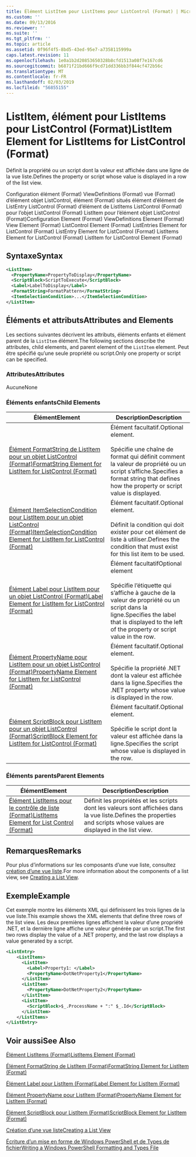 ```yaml
---
title: Élément ListItem pour ListItems pour ListControl (Format) | Microsoft Docs
ms.custom: ''
ms.date: 09/13/2016
ms.reviewer: ''
ms.suite: ''
ms.tgt_pltfrm: ''
ms.topic: article
ms.assetid: 0f96f4f5-8bd5-43ed-95e7-a7358115999a
caps.latest.revision: 11
ms.openlocfilehash: 1e0a1b2d20853650328b8cfd1513a08f7e167cd6
ms.sourcegitcommit: b6871f21bd666f9cd71dd336bb3f844cf472b56c
ms.translationtype: MT
ms.contentlocale: fr-FR
ms.lasthandoff: 02/03/2019
ms.locfileid: "56855155"
---
```

# <a name="listitem-element-for-listitems-for-listcontrol-format"></a><span data-ttu-id="bb400-102">ListItem, élément pour ListItems pour ListControl (Format)</span><span class="sxs-lookup"><span data-stu-id="bb400-102">ListItem Element for ListItems for ListControl (Format)</span></span>

<span data-ttu-id="bb400-103">Définit la propriété ou un script dont la valeur est affichée dans une ligne de la vue liste.</span><span class="sxs-lookup"><span data-stu-id="bb400-103">Defines the property or script whose value is displayed in a row of the list view.</span></span>

<span data-ttu-id="bb400-104">Configuration élément (Format) ViewDefinitions (Format) vue (Format) d’élément objet ListControl, élément (Format) situés élément d’élément de ListEntry ListControl (Format) d’élément de ListItems ListControl (Format) pour l’objet ListControl (Format) ListItem pour l’élément objet ListControl (Format)</span><span class="sxs-lookup"><span data-stu-id="bb400-104">Configuration Element (Format) ViewDefinitions Element (Format) View Element (Format) ListControl Element (Format) ListEntries Element for ListControl (Format) ListEntry Element for ListControl (Format) ListItems Element for ListControl (Format) ListItem for ListControl Element (Format)</span></span>

## <a name="syntax"></a><span data-ttu-id="bb400-105">Syntaxe</span><span class="sxs-lookup"><span data-stu-id="bb400-105">Syntax</span></span>

```xml
<ListItem>
  <PropertyName>PropertyToDisplay</PropertyName>
  <ScriptBlock>ScriptToExecute</ScriptBlock>
  <Label>LabelToDisplay</Label>
  <FormatString>FormatPattern</FormatString>
  <ItemSelectionCondition>...</ItemSelectionCondition>
</ListItem>
```

## <a name="attributes-and-elements"></a><span data-ttu-id="bb400-106">Éléments et attributs</span><span class="sxs-lookup"><span data-stu-id="bb400-106">Attributes and Elements</span></span>

<span data-ttu-id="bb400-107">Les sections suivantes décrivent les attributs, éléments enfants et élément parent de la `ListItem` élément.</span><span class="sxs-lookup"><span data-stu-id="bb400-107">The following sections describe the attributes, child elements, and parent element of the `ListItem` element.</span></span> <span data-ttu-id="bb400-108">Peut être spécifié qu’une seule propriété ou script.</span><span class="sxs-lookup"><span data-stu-id="bb400-108">Only one property or script can be specified.</span></span>

### <a name="attributes"></a><span data-ttu-id="bb400-109">Attributes</span><span class="sxs-lookup"><span data-stu-id="bb400-109">Attributes</span></span>

<span data-ttu-id="bb400-110">Aucune</span><span class="sxs-lookup"><span data-stu-id="bb400-110">None</span></span>

### <a name="child-elements"></a><span data-ttu-id="bb400-111">Éléments enfants</span><span class="sxs-lookup"><span data-stu-id="bb400-111">Child Elements</span></span>

|<span data-ttu-id="bb400-112">Élément</span><span class="sxs-lookup"><span data-stu-id="bb400-112">Element</span></span>|<span data-ttu-id="bb400-113">Description</span><span class="sxs-lookup"><span data-stu-id="bb400-113">Description</span></span>|
|-------------|-----------------|
|[<span data-ttu-id="bb400-114">Élément FormatString de ListItem pour un objet ListControl (Format)</span><span class="sxs-lookup"><span data-stu-id="bb400-114">FormatString Element for ListItem for ListControl (Format)</span></span>](./formatstring-element-for-listitem-for-listcontrol-format.md)|<span data-ttu-id="bb400-115">Élément facultatif.</span><span class="sxs-lookup"><span data-stu-id="bb400-115">Optional element.</span></span><br /><br /> <span data-ttu-id="bb400-116">Spécifie une chaîne de format qui définit comment la valeur de propriété ou un script s’affiche.</span><span class="sxs-lookup"><span data-stu-id="bb400-116">Specifies a format string that defines how the property or script value is displayed.</span></span>|
|[<span data-ttu-id="bb400-117">Élément ItemSelectionCondition pour ListItem pour un objet ListControl (Format)</span><span class="sxs-lookup"><span data-stu-id="bb400-117">ItemSelectionCondition Element for ListItem for ListControl (Format)</span></span>](./itemselectioncondition-element-for-listitem-for-listcontrol-format.md)|<span data-ttu-id="bb400-118">Élément facultatif.</span><span class="sxs-lookup"><span data-stu-id="bb400-118">Optional element.</span></span><br /><br /> <span data-ttu-id="bb400-119">Définit la condition qui doit exister pour cet élément de liste à utiliser.</span><span class="sxs-lookup"><span data-stu-id="bb400-119">Defines the condition that must exist for this list item to be used.</span></span>|
|[<span data-ttu-id="bb400-120">Élément Label pour ListItem pour un objet ListControl (Format)</span><span class="sxs-lookup"><span data-stu-id="bb400-120">Label Element for ListItem for ListControl (Format)</span></span>](./label-element-for-listitem-for-listcontrol-format.md)|<span data-ttu-id="bb400-121">Élément facultatif</span><span class="sxs-lookup"><span data-stu-id="bb400-121">Optional element</span></span><br /><br /> <span data-ttu-id="bb400-122">Spécifie l’étiquette qui s’affiche à gauche de la valeur de propriété ou un script dans la ligne.</span><span class="sxs-lookup"><span data-stu-id="bb400-122">Specifies the label that is displayed to the left of the property or script value in the row.</span></span>|
|[<span data-ttu-id="bb400-123">Élément PropertyName pour ListItem pour un objet ListControl (Format)</span><span class="sxs-lookup"><span data-stu-id="bb400-123">PropertyName Element for ListItem for ListControl (Format)</span></span>](./propertyname-element-for-listitem-for-listcontrol-format.md)|<span data-ttu-id="bb400-124">Élément facultatif.</span><span class="sxs-lookup"><span data-stu-id="bb400-124">Optional element.</span></span><br /><br /> <span data-ttu-id="bb400-125">Spécifie la propriété .NET dont la valeur est affichée dans la ligne.</span><span class="sxs-lookup"><span data-stu-id="bb400-125">Specifies the .NET property whose value is displayed in the row.</span></span>|
|[<span data-ttu-id="bb400-126">Élément ScriptBlock pour ListItem pour un objet ListControl (Format)</span><span class="sxs-lookup"><span data-stu-id="bb400-126">ScriptBlock Element for ListItem for ListControl (Format)</span></span>](./scriptblock-element-for-listitem-for-listcontrol-format.md)|<span data-ttu-id="bb400-127">Élément facultatif.</span><span class="sxs-lookup"><span data-stu-id="bb400-127">Optional element.</span></span><br /><br /> <span data-ttu-id="bb400-128">Spécifie le script dont la valeur est affichée dans la ligne.</span><span class="sxs-lookup"><span data-stu-id="bb400-128">Specifies the script whose value is displayed in the row.</span></span>|

### <a name="parent-elements"></a><span data-ttu-id="bb400-129">Éléments parents</span><span class="sxs-lookup"><span data-stu-id="bb400-129">Parent Elements</span></span>

|<span data-ttu-id="bb400-130">Élément</span><span class="sxs-lookup"><span data-stu-id="bb400-130">Element</span></span>|<span data-ttu-id="bb400-131">Description</span><span class="sxs-lookup"><span data-stu-id="bb400-131">Description</span></span>|
|-------------|-----------------|
|[<span data-ttu-id="bb400-132">Élément ListItems pour le contrôle de liste (Format)</span><span class="sxs-lookup"><span data-stu-id="bb400-132">ListItems Element for List Control (Format)</span></span>](./listitems-element-for-listentry-for-listcontrol-format.md)|<span data-ttu-id="bb400-133">Définit les propriétés et les scripts dont les valeurs sont affichées dans la vue liste.</span><span class="sxs-lookup"><span data-stu-id="bb400-133">Defines the properties and scripts whose values are displayed in the list view.</span></span>|

## <a name="remarks"></a><span data-ttu-id="bb400-134">Remarques</span><span class="sxs-lookup"><span data-stu-id="bb400-134">Remarks</span></span>

<span data-ttu-id="bb400-135">Pour plus d’informations sur les composants d’une vue liste, consultez [création d’une vue liste](./creating-a-list-view.md).</span><span class="sxs-lookup"><span data-stu-id="bb400-135">For more information about the components of a list view, see [Creating a List View](./creating-a-list-view.md).</span></span>

## <a name="example"></a><span data-ttu-id="bb400-136">Exemple</span><span class="sxs-lookup"><span data-stu-id="bb400-136">Example</span></span>

<span data-ttu-id="bb400-137">Cet exemple montre les éléments XML qui définissent les trois lignes de la vue liste.</span><span class="sxs-lookup"><span data-stu-id="bb400-137">This example shows the XML elements that define three rows of the list view.</span></span> <span data-ttu-id="bb400-138">Les deux premières lignes affichent la valeur d’une propriété .NET, et la dernière ligne affiche une valeur générée par un script.</span><span class="sxs-lookup"><span data-stu-id="bb400-138">The first two rows display the value of a .NET property, and the last row displays a value generated by a script.</span></span>

```xml
<ListEntry>
    <ListItems>
      <ListItem>
        <Label>Property1: </Label>
        <PropertyName>DotNetProperty1</PropertyName>
      </ListItem>
      <ListItem>
        <PropertyName>DotNetProperty2</PropertyName>
      </ListItem>
      <ListItem>
        <ScriptBlock>$_.ProcessName + ":" $_.Id</ScriptBlock>
      </ListItem>
    </ListItems>
</ListEntry>

```

## <a name="see-also"></a><span data-ttu-id="bb400-139">Voir aussi</span><span class="sxs-lookup"><span data-stu-id="bb400-139">See Also</span></span>

[<span data-ttu-id="bb400-140">Élément ListItems (Format)</span><span class="sxs-lookup"><span data-stu-id="bb400-140">ListItems Element (Format)</span></span>](./listitems-element-for-listentry-for-listcontrol-format.md)

[<span data-ttu-id="bb400-141">Élément FormatString de ListItem (Format)</span><span class="sxs-lookup"><span data-stu-id="bb400-141">FormatString Element for ListItem (Format)</span></span>](./formatstring-element-for-listitem-for-listcontrol-format.md)

[<span data-ttu-id="bb400-142">Élément Label pour ListItem (Format)</span><span class="sxs-lookup"><span data-stu-id="bb400-142">Label Element for ListItem (Format)</span></span>](./label-element-for-listitem-for-listcontrol-format.md)

[<span data-ttu-id="bb400-143">Élément PropertyName pour ListItem (Format)</span><span class="sxs-lookup"><span data-stu-id="bb400-143">PropertyName Element for ListItem (Format)</span></span>](./propertyname-element-for-listitem-for-listcontrol-format.md)

[<span data-ttu-id="bb400-144">Élément ScriptBlock pour ListItem (Format)</span><span class="sxs-lookup"><span data-stu-id="bb400-144">ScriptBlock Element for ListItem (Format)</span></span>](./scriptblock-element-for-listitem-for-listcontrol-format.md)

[<span data-ttu-id="bb400-145">Création d’une vue liste</span><span class="sxs-lookup"><span data-stu-id="bb400-145">Creating a List View</span></span>](./creating-a-list-view.md)

[<span data-ttu-id="bb400-146">Écriture d’un mise en forme de Windows PowerShell et de Types de fichier</span><span class="sxs-lookup"><span data-stu-id="bb400-146">Writing a Windows PowerShell Formatting and Types File</span></span>](./writing-a-powershell-formatting-file.md)
